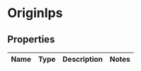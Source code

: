 # OriginIps

## Properties
Name | Type | Description | Notes
------------ | ------------- | ------------- | -------------
